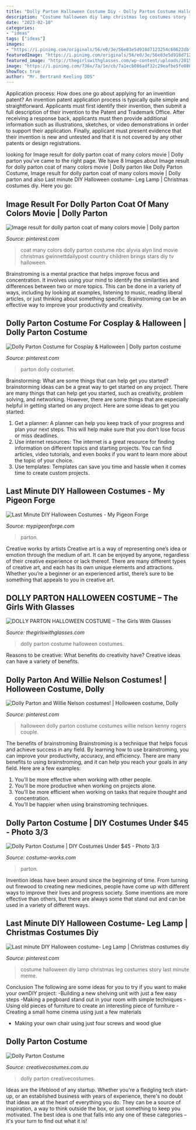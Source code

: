 ```yaml
---
title: "Dolly Parton Halloween Costume Diy - Dolly Parton Costume Halloween Costumes"
description: "Costume halloween diy lamp christmas leg costumes story last minute meme"
date: "2023-02-10"
categories:
- "ideas"
tags: ["ideas"]
images:
- "https://i.pinimg.com/originals/56/e0/3e/56e03e5d918d7123254c60622dbf43ba.jpg"
featuredImage: "https://i.pinimg.com/originals/56/e0/3e/56e03e5d918d7123254c60622dbf43ba.jpg"
featured_image: "http://thegirlswithglasses.com/wp-content/uploads/2015/10/Screen-Shot-2015-10-14-at-11.14.45-AM.png"
image: "https://i.pinimg.com/736x/7a/1e/cb/7a1ecb086adf32c29eafbe5fe086061d--dolly-parton-costume-fall-halloween.jpg"
ShowToc: true
author: "Mr. Bertrand Keeling DDS"
---
```



Application process: How does one go about applying for an invention patent?
An invention patent application process is typically quite simple and straightforward. Applicants must first identify their invention, then submit a full description of their invention to the Patent and Trademark Office. After receiving a response back, applicants must then provide additional information such as illustrations, sketches, or video demonstrations in order to support their application. Finally, applicant must present evidence that their invention is new and untested and that it is not covered by any other patents or design registrations.

	

		
looking for Image result for dolly parton coat of many colors movie | Dolly parton you've came to the right page. We have 8 Images about Image result for dolly parton coat of many colors movie | Dolly parton like Dolly Parton Costume, Image result for dolly parton coat of many colors movie | Dolly parton and also Last minute DIY Halloween costume- Leg Lamp | Christmas costumes diy. Here you go:
		
    
## Image Result For Dolly Parton Coat Of Many Colors Movie | Dolly Parton

<img loading=lazy src="https://i.pinimg.com/originals/45/e5/2c/45e52c8f2925d13a933a75011981db7b.jpg" onerror="this.onerror=null;this.src='https://tse3.mm.bing.net/th?id=OIP.iFpGdOtg3nYcyGPvFV-45wHaJ4&amp;pid=15.1';" alt="Image result for dolly parton coat of many colors movie | Dolly parton">

_Source: pinterest.com_

>coat many colors dolly parton costume nbc alyvia alyn lind movie christmas gwinnettdailypost country children brings stars diy tv halloween. 

	

Brainstroming is a mental practice that helps improve focus and concentration. It involves using your mind to identify the similarities and differences between two or more topics. This can be done in a variety of ways, including by looking at examples, listening to music, reading liberal articles, or just thinking about something specific. Brainstroming can be an effective way to improve your productivity and creativity.

    
## Dolly Parton Costume For Cosplay &amp; Halloween | Dolly Parton Costume

<img loading=lazy src="https://i.pinimg.com/originals/56/e0/3e/56e03e5d918d7123254c60622dbf43ba.jpg" onerror="this.onerror=null;this.src='https://tse1.mm.bing.net/th?id=OIP.py9v2DFCeWih8_9C0msUaQHaKo&amp;pid=15.1';" alt="Dolly Parton Costume for Cosplay &amp; Halloween | Dolly parton costume">

_Source: pinterest.com_

>parton dolly costumet. 

	

Brainstorming: What are some things that can help get you started?
brainstorming ideas can be a great way to get started on any project. There are many things that can help get you started, such as creativity, problem solving, and networking. However, there are some things that are especially helpful in getting started on any project. Here are some ideas to get you started:  
1. Get a planner: A planner can help you keep track of your progress and plan your next steps. This will help make sure that you don’t lose focus or miss deadlines. 
2. Use internet resources: The internet is a great resource for finding information on different topics and starting projects. You can find articles, video tutorials, and even books if you want to learn more about the topic of your choice. 
3. Use templates: Templates can save you time and hassle when it comes time to create custom projects.

    
## Last Minute DIY Halloween Costumes - My Pigeon Forge

<img loading=lazy src="https://www.mypigeonforge.com/wp-content/uploads/2016/10/Dolly.jpg" onerror="this.onerror=null;this.src='https://tse1.mm.bing.net/th?id=OIP.DIRxdQddHxIQp4k-ubpCIwHaLH&amp;pid=15.1';" alt="Last Minute DIY Halloween Costumes - My Pigeon Forge">

_Source: mypigeonforge.com_

>parton. 

	

Creative works by artists
Creative art is a way of representing one’s idea or emotion through the medium of art. It can be enjoyed by anyone, regardless of their creative experience or lack thereof. There are many different types of creative art, and each has its own unique elements and attractions. Whether you’re a beginner or an experienced artist, there’s sure to be something that appeals to you in creative art.

    
## DOLLY PARTON HALLOWEEN COSTUME – The Girls With Glasses

<img loading=lazy src="http://thegirlswithglasses.com/wp-content/uploads/2015/10/Screen-Shot-2015-10-14-at-11.14.45-AM.png" onerror="this.onerror=null;this.src='https://tse1.mm.bing.net/th?id=OIP.ElQgIj_R_6cehmxfJRICtgHaJ5&amp;pid=15.1';" alt="DOLLY PARTON HALLOWEEN COSTUME – The Girls With Glasses">

_Source: thegirlswithglasses.com_

>dolly parton costume halloween costumes. 

	

Reasons to be creative: What benefits do creativity have?
Creative ideas can have a variety of benefits.

    
## Dolly Parton And Willie Nelson Costumes! | Holloween Costume, Dolly

<img loading=lazy src="https://i.pinimg.com/736x/7a/1e/cb/7a1ecb086adf32c29eafbe5fe086061d--dolly-parton-costume-fall-halloween.jpg" onerror="this.onerror=null;this.src='https://tse3.mm.bing.net/th?id=OIP.jnutULyRJ9GzZyecEYp8-wHaNK&amp;pid=15.1';" alt="Dolly Parton and Willie Nelson costumes! | Holloween costume, Dolly">

_Source: pinterest.com_

>halloween dolly parton costume costumes willie nelson kenny rogers couple. 

	

The benefits of brainstroming
Brainstroming is a technique that helps focus and achieve success in any field. By learning how to use brainstroming, you can improve your productivity, accuracy, and efficiency. There are many benefits to using brainstroming, and it can help you reach your goals in any field. Here are a few examples:
1. You’ll be more effective when working with other people.
2. You’ll be more productive when working on projects alone.
3. You’ll be more efficient when working on tasks that require thought and concentration.
4. You’ll be happier when using brainstroming techniques.

    
## Dolly Parton Costume | DIY Costumes Under $45 - Photo 3/3

<img loading=lazy src="https://photos.costume-works.com/full/dolly_parton2.jpg" onerror="this.onerror=null;this.src='https://tse2.mm.bing.net/th?id=OIP.uDM629OpNHE6e9xmA8seDgHaNL&amp;pid=15.1';" alt="Dolly Parton Costume | DIY Costumes Under $45 - Photo 3/3">

_Source: costume-works.com_

>parton. 

	

Invention ideas have been around since the beginning of time. From turning out firewood to creating new medicines, people have come up with different ways to improve their lives and progress society. Some inventions are more effective than others, but there are always some that stand out and can be used in a variety of different ways.

    
## Last Minute DIY Halloween Costume- Leg Lamp | Christmas Costumes Diy

<img loading=lazy src="https://i.pinimg.com/originals/3b/9f/9b/3b9f9b72edbdaefd3e42b65e6b2a9c5d.jpg" onerror="this.onerror=null;this.src='https://tse4.mm.bing.net/th?id=OIP.OsxvO3Zq9L47KyBpSrbg_QHaLH&amp;pid=15.1';" alt="Last minute DIY Halloween costume- Leg Lamp | Christmas costumes diy">

_Source: pinterest.com_

>costume halloween diy lamp christmas leg costumes story last minute meme. 

	

Conclusion
The following are some ideas for you to try if you want to make your ownDIY project: 
-Building a new shelving unit with just a few easy steps 
-Making a pegboard stand out in your room with simple techniques 
-Using old pieces of furniture to create an interesting piece of furniture 
-Creating a small home cinema using just a few materials 
- Making your own chair using just four screws and wood glue

    
## Dolly Parton Costume

<img loading=lazy src="https://www.creativecostumes.com.au/wp-content/uploads/2017/03/dolly-parton-510x680.jpg" onerror="this.onerror=null;this.src='https://tse1.mm.bing.net/th?id=OIP.wwuNHdsI5ykA76tO6xu_UwHaJ4&amp;pid=15.1';" alt="Dolly Parton Costume">

_Source: creativecostumes.com.au_

>dolly parton creativecostumes. 

	

Ideas are the lifeblood of any startup. Whether you're a fledgling tech start-up, or an established business with years of experience, there's no doubt that ideas are at the heart of everything you do. They can be a source of inspiration, a way to think outside the box, or just something to keep you motivated. The best idea is one that falls into any one of these categories – it's your turn to find out what it is!

